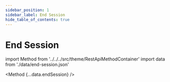 ```yaml
---
sidebar_position: 1
sidebar_label: End Session
hide_table_of_contents: true
---
```


# End Session

import Method from '../../../src/theme/RestApiMethodContainer'
import data from './data/end-session.json'

<Method
{...data.endSession}
/>
